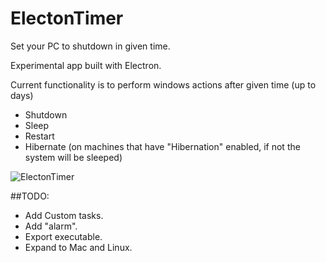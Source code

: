 # ElectonTimer

Set your PC to shutdown in given time.

Experimental app built with Electron.

Current functionality is to perform windows actions after given time (up to days)
- Shutdown
- Sleep
- Restart
- Hibernate (on machines that have "Hibernation" enabled, if not the system will be sleeped)


![ElectonTimer](https://i.gyazo.com/798cb545673a2438b5bb9e43c8ab82a7.png)


##TODO:
- Add Custom tasks.
- Add "alarm".
- Export executable.
- Expand to Mac and Linux.
